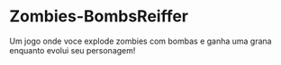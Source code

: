 # Zombies-BombsReiffer
Um jogo onde voce explode zombies com bombas e ganha uma grana enquanto evolui seu personagem!
